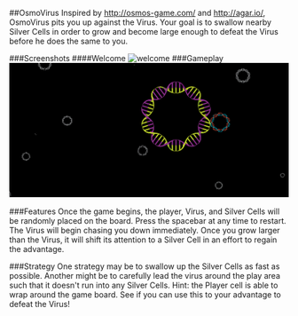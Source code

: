 ##OsmoVirus
Inspired by http://osmos-game.com/ and http://agar.io/, OsmoVirus pits you up against the Virus. Your goal is to swallow nearby Silver Cells in order to grow and become large enough to defeat the Virus before he does the same to you.

###Screenshots
####Welcome
![welcome]
###Gameplay
![gameplay]

###Features
Once the game begins, the player, Virus, and Silver Cells will be randomly placed on the board. Press the spacebar at any time to restart. The Virus will begin chasing you down immediately. Once you grow larger than the Virus, it will shift its attention to a Silver Cell in an effort to regain the advantage.

###Strategy
One strategy may be to swallow up the Silver Cells as fast as possible. Another might be to carefully lead the virus around the play area such that it doesn't run into any Silver Cells. Hint: the Player cell is able to wrap around the game board. See if you can use this to your advantage to defeat the Virus!

[welcome]: ./docs/screenshots/welcome/png
[gameplay]: ./docs/screenshots/action.png
